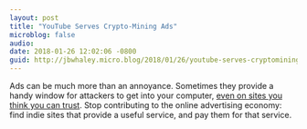 ```yaml
---
layout: post
title: "YouTube Serves Crypto-Mining Ads"
microblog: false
audio: 
date: 2018-01-26 12:02:06 -0800
guid: http://jbwhaley.micro.blog/2018/01/26/youtube-serves-cryptomining.html
---
```

Ads can be much more than an annoyance. Sometimes they provide a handy window for attackers to get into your computer, [even on sites you think you can trust](https://arstechnica.com/information-technology/2018/01/now-even-youtube-serves-ads-with-cpu-draining-cryptocurrency-miners/). Stop contributing to the online advertising economy: find indie sites that provide a useful service, and pay them for that service.
